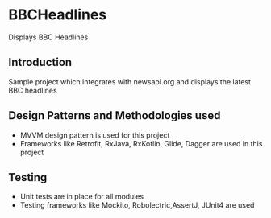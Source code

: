 # BBCHeadlines
Displays BBC Headlines
## Introduction
Sample project which integrates with newsapi.org and displays the latest BBC headlines

## Design Patterns and Methodologies used
* MVVM design pattern is used for this project
* Frameworks like Retrofit, RxJava, RxKotlin, Glide, Dagger are used in this project

## Testing
* Unit tests are in place for all modules
* Testing frameworks like Mockito, Robolectric,AssertJ, JUnit4 are used
